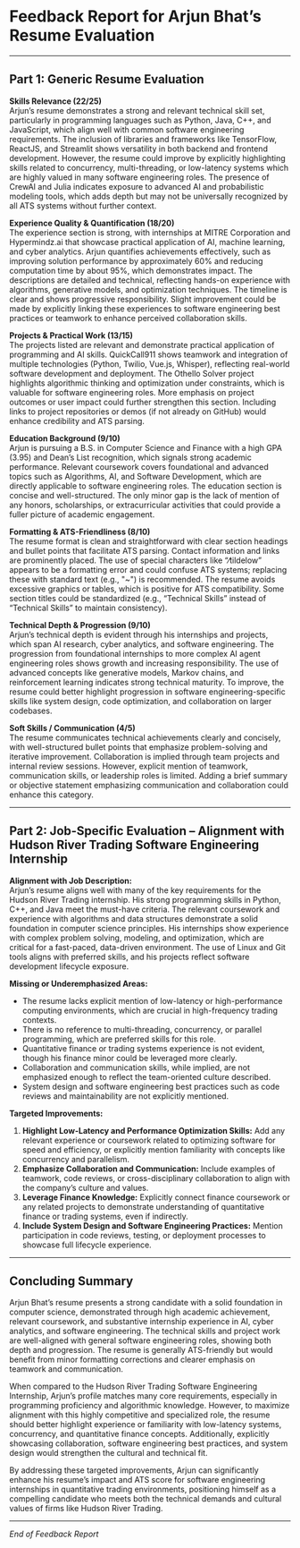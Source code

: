 # Feedback Report for Arjun Bhat’s Resume Evaluation

---

## Part 1: Generic Resume Evaluation

**Skills Relevance (22/25)**  
Arjun’s resume demonstrates a strong and relevant technical skill set, particularly in programming languages such as Python, Java, C++, and JavaScript, which align well with common software engineering requirements. The inclusion of libraries and frameworks like TensorFlow, ReactJS, and Streamlit shows versatility in both backend and frontend development. However, the resume could improve by explicitly highlighting skills related to concurrency, multi-threading, or low-latency systems which are highly valued in many software engineering roles. The presence of CrewAI and Julia indicates exposure to advanced AI and probabilistic modeling tools, which adds depth but may not be universally recognized by all ATS systems without further context.

**Experience Quality & Quantification (18/20)**  
The experience section is strong, with internships at MITRE Corporation and Hypermindz.ai that showcase practical application of AI, machine learning, and cyber analytics. Arjun quantifies achievements effectively, such as improving solution performance by approximately 60% and reducing computation time by about 95%, which demonstrates impact. The descriptions are detailed and technical, reflecting hands-on experience with algorithms, generative models, and optimization techniques. The timeline is clear and shows progressive responsibility. Slight improvement could be made by explicitly linking these experiences to software engineering best practices or teamwork to enhance perceived collaboration skills.

**Projects & Practical Work (13/15)**  
The projects listed are relevant and demonstrate practical application of programming and AI skills. QuickCall911 shows teamwork and integration of multiple technologies (Python, Twilio, Vue.js, Whisper), reflecting real-world software development and deployment. The Othello Solver project highlights algorithmic thinking and optimization under constraints, which is valuable for software engineering roles. More emphasis on project outcomes or user impact could further strengthen this section. Including links to project repositories or demos (if not already on GitHub) would enhance credibility and ATS parsing.

**Education Background (9/10)**  
Arjun is pursuing a B.S. in Computer Science and Finance with a high GPA (3.95) and Dean’s List recognition, which signals strong academic performance. Relevant coursework covers foundational and advanced topics such as Algorithms, AI, and Software Development, which are directly applicable to software engineering roles. The education section is concise and well-structured. The only minor gap is the lack of mention of any honors, scholarships, or extracurricular activities that could provide a fuller picture of academic engagement.

**Formatting & ATS-Friendliness (8/10)**  
The resume format is clean and straightforward with clear section headings and bullet points that facilitate ATS parsing. Contact information and links are prominently placed. The use of special characters like “⁄tildelow” appears to be a formatting error and could confuse ATS systems; replacing these with standard text (e.g., "~") is recommended. The resume avoids excessive graphics or tables, which is positive for ATS compatibility. Some section titles could be standardized (e.g., “Technical Skills” instead of “Technical Skills” to maintain consistency).

**Technical Depth & Progression (9/10)**  
Arjun’s technical depth is evident through his internships and projects, which span AI research, cyber analytics, and software engineering. The progression from foundational internships to more complex AI agent engineering roles shows growth and increasing responsibility. The use of advanced concepts like generative models, Markov chains, and reinforcement learning indicates strong technical maturity. To improve, the resume could better highlight progression in software engineering-specific skills like system design, code optimization, and collaboration on larger codebases.

**Soft Skills / Communication (4/5)**  
The resume communicates technical achievements clearly and concisely, with well-structured bullet points that emphasize problem-solving and iterative improvement. Collaboration is implied through team projects and internal review sessions. However, explicit mention of teamwork, communication skills, or leadership roles is limited. Adding a brief summary or objective statement emphasizing communication and collaboration could enhance this category.

---

## Part 2: Job-Specific Evaluation – Alignment with Hudson River Trading Software Engineering Internship

**Alignment with Job Description:**  
Arjun’s resume aligns well with many of the key requirements for the Hudson River Trading internship. His strong programming skills in Python, C++, and Java meet the must-have criteria. The relevant coursework and experience with algorithms and data structures demonstrate a solid foundation in computer science principles. His internships show experience with complex problem solving, modeling, and optimization, which are critical for a fast-paced, data-driven environment. The use of Linux and Git tools aligns with preferred skills, and his projects reflect software development lifecycle exposure.

**Missing or Underemphasized Areas:**  
- The resume lacks explicit mention of low-latency or high-performance computing environments, which are crucial in high-frequency trading contexts.  
- There is no reference to multi-threading, concurrency, or parallel programming, which are preferred skills for this role.  
- Quantitative finance or trading systems experience is not evident, though his finance minor could be leveraged more clearly.  
- Collaboration and communication skills, while implied, are not emphasized enough to reflect the team-oriented culture described.  
- System design and software engineering best practices such as code reviews and maintainability are not explicitly mentioned.

**Targeted Improvements:**  
1. **Highlight Low-Latency and Performance Optimization Skills:** Add any relevant experience or coursework related to optimizing software for speed and efficiency, or explicitly mention familiarity with concepts like concurrency and parallelism.  
2. **Emphasize Collaboration and Communication:** Include examples of teamwork, code reviews, or cross-disciplinary collaboration to align with the company’s culture and values.  
3. **Leverage Finance Knowledge:** Explicitly connect finance coursework or any related projects to demonstrate understanding of quantitative finance or trading systems, even if indirectly.  
4. **Include System Design and Software Engineering Practices:** Mention participation in code reviews, testing, or deployment processes to showcase full lifecycle experience.

---

## Concluding Summary

Arjun Bhat’s resume presents a strong candidate with a solid foundation in computer science, demonstrated through high academic achievement, relevant coursework, and substantive internship experience in AI, cyber analytics, and software engineering. The technical skills and project work are well-aligned with general software engineering roles, showing both depth and progression. The resume is generally ATS-friendly but would benefit from minor formatting corrections and clearer emphasis on teamwork and communication.

When compared to the Hudson River Trading Software Engineering Internship, Arjun’s profile matches many core requirements, especially in programming proficiency and algorithmic knowledge. However, to maximize alignment with this highly competitive and specialized role, the resume should better highlight experience or familiarity with low-latency systems, concurrency, and quantitative finance concepts. Additionally, explicitly showcasing collaboration, software engineering best practices, and system design would strengthen the cultural and technical fit.

By addressing these targeted improvements, Arjun can significantly enhance his resume’s impact and ATS score for software engineering internships in quantitative trading environments, positioning himself as a compelling candidate who meets both the technical demands and cultural values of firms like Hudson River Trading.

---

*End of Feedback Report*